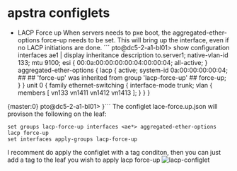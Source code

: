 # apstra configlets

* LACP Force up
When servers needs to pxe boot, the aggregated-ether-options force-up needs to be set. This will bring up the interface, even if no LACP initiations are done.
´´´
pto@dc5-2-a1-bl01> show configuration interfaces ae1 | display inheritance
description to.server1;
native-vlan-id 133;
mtu 9100;
esi {
    00:0a:00:00:00:00:04:00:00:04;
    all-active;
}
aggregated-ether-options {
    lacp {
        active;
        system-id 0a:00:00:00:00:04;
        ##
        ## 'force-up' was inherited from group 'lacp-force-up'
        ##
        force-up;
    }
}
unit 0 {
    family ethernet-switching {
        interface-mode trunk;
        vlan {
            members [ vn133 vn1411 vn1412 vn1413 ];
        }
    }
}

{master:0}
pto@dc5-2-a1-bl01>
}´´´
The configlet lace-force.up.json will provison the following on the leaf:
```
set groups lacp-force-up interfaces <ae*> aggregated-ether-options lacp force-up
set interfaces apply-groups lacp-force-up
```

I recomment do apply the configlet with a tag conditon, then you can just add a tag to the leaf you wish to apply lacp force-up
![lacp-configlet](https://github.com/pertoft/juniper/blob/main/configlets/lacp-configlet.png)
